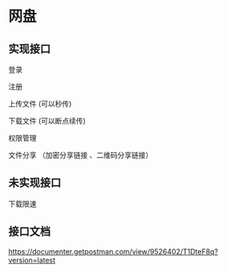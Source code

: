 # 网盘

## 实现接口

登录

注册

上传文件 (可以秒传)

下载文件 (可以断点续传)

权限管理

文件分享 （加密分享链接 、二维码分享链接）

## 未实现接口

下载限速

## 接口文档

https://documenter.getpostman.com/view/9526402/T1DteF8q?version=latest


